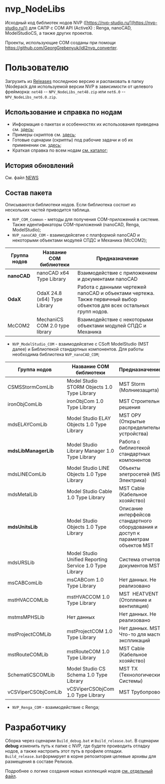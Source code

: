 # nvp_NodeLibs

Исходный код библиотек нодов NVP ([https://nvp-studio.ru/](https://nvp-studio.ru/)) для САПР с COM API (ActiveX) : Renga, nanoCAD, ModelStudioCS, а также других проектов.

Проекты, использующие COM созданы при помощи https://github.com/GeorgGrebenyuk/idl2nvp_converter.

# Пользователю

Загрузить из [Releases](https://github.com/GeorgGrebenyuk/nvp_NodeLibs_ActiveX/releases/latest) последнюю версию и распаковать в папку \Nodepack для используемой версии NVP в зависимости от целевого фрейморка: `net48` -- `NPV_NodeLibs_net48.zip` или `net6.0` -- `NPV_NodeLibs_net6.0.zip`. 

## Использование и справка по нодам

* Информация о пакетах и особенностях их использования приведена см. [здесь](./docs/UserGuide.md);
* Примеры скриптов см. [здесь](./samples/SAMPLES_README.md);
* Готовые сценарии (скрипты) под рабочие задачи и об их применении см. [здесь](./docs/UserGuide_common_Tasks.md);
* Краткая справка по всем нодам [см. каталог](./docs/help);

## История обновлений

См. файл [NEWS](./NEWS.md)

## Состав пакета

Описываются библиотеки нодов. Если библиотека состоит из нескольких частей приводится таблица.

* `NVP_COM_Common` - методы для получения COM-приложений в системе. Также идентификаторы COM-приложений (nanoCAD, Renga, ModelStudio);
* `NVP_nanoCAD_COM` - взаимодейсвтие с платформой nanoCAD и некоторыми объектами модулей СПДС и Механика (McCOM2);

| **Группа нодов** | **Название COM библиотеки**    | **Предназначение**                                                                                                    |
| ---------------- | ------------------------------ | --------------------------------------------------------------------------------------------------------------------- |
| **nanoCAD**      | nanoCAD x64 Type Library       | Взаимодействие с приложением и документами nanoCAD                                                                    |
| **OdaX**         | OdaX 24.8 (x64) Type Library   | Работа с данными чертежей nanoCAD и объектами чертежа. Также первичный выбор объектов для всех остальных групп нодов. |
| McCOM2           | MechaniCS COM 2.0 type library | Взаимодействие с некоторыми объектами модулей СПДС и Механика                                                         |

* `NVP_ModelStudio_COM` - взаимодейсвтие с CSoft ModelStudio (MST далее) и Библиотекой стандартных компонентов. Для работы необходима библиотека `NVP_nanoCAD_COM`;

| **Группа нодов**     | **Название COM библиотеки**                             | **Предназначение**                                                                |
| -------------------- | ------------------------------------------------------- |:--------------------------------------------------------------------------------- |
| CSMSStormComLib      | Model Studio STORM Objects 1.0 Type Library             | MST Storm (Молниезащита)                                                          |
| ironObjComLib        | ironObjCom 1.0 Type Library                             | MST Строительные решения                                                          |
| mdsELAYComLib        | Model Studio ELAY Objects 1.0 Type Library              | MST ОРУ (Открытые распределительные устройства)                                   |
| **mdsLibManagerLib** | Model Studio Library Manager 1.0 Type Library           | Работа с библиотекой стандартных компонентов                                      |
| mdsLINEComLib        | Model Studio LINE Objects 1.0 Type Library              | Объекты элетросетей (MST Электрика)                                               |
| mdsMetalLib          | Model Studio Cable 1.0 Type Library                     | MST Cable (Кабельное хозяйство)                                                   |
| **mdsUnitsLib**      | Model Studio Objects 1.0 Type Library                   | Описание интерфейсов стандартного оборудования и доступ к параметрам объектов MST |
| mdsURSLib            | Model Studio Unified Reporting Service 1.0 Type Library | Система отчетов и документов MST                                                  |
| msCABComLib          | msCABCom 1.0 Type Library                               | Нет данных. Не реализовано                                                        |
| mstHVACCOMLib        | mstHVACCOM 1.0 Type Library                             | MST  HEATVENT (Отопление и вентиляция)                                            |
| mstmsMPHSLib         | Нет данных                                              | Нет данных. Не реализовано                                                        |
| mstProjectCOMLib     | mstProjectCOM 1.0 Type Library                          | Нет данных. MST Что-то для мастера экспликаций                                    |
| mstRouteCOMLib       | mstRouteCOM 1.0 Type Library                            | MST Cable (Кабельное хозяйство)                                                   |
| SchematiCSCOMLib     | Model Studio CS Schema 1.0 Type Library                 | MST ТХ (Технологические Системы)                                                  |
| vCSViperCSObjComLib  | vCSViperCSObjCom 1.0 Type Library                       | MST Трубопроводы                                                                  |

* `NVP_Renga_COM` - взаимодействие с Renga;

# Разработчику

Сборка через сценарии `Build_debug.bat` и `Build_release.bat`. В сценарии **debug** изменить путь к папке с NVP, где будете проиводить отладку нодов, а также настроить этот путь в профиле отладки. `Build_release.bat`формирует в корне репозитория целевые архивы для размещения в составе Релизов.

Подробнее о логике создания новых коллекций нодов [см. отдельный файл](./docs/DevGuide.md).

